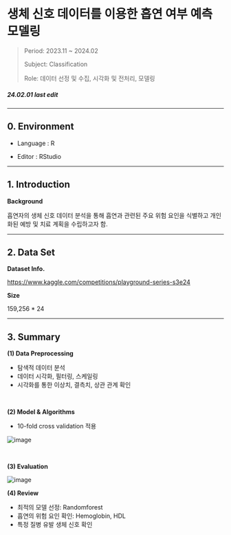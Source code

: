 # 생체 신호 데이터를 이용한 흡연 여부 예측 모델링


> Period: 2023.11 ~ 2024.02
> 
> Subject: Classification
> 
> Role: 데이터 선정 및 수집, 시각화 및 전처리, 모델링



##### 24.02.01 last edit
---

## 0. Environment

+ Language : R

+ Editor : RStudio
---
## 1. Introduction

**Background**

흡연자의 생체 신호 데이터 분석을 통해 흡연과 관련된 주요 위험 요인을 식별하고 개인화된 예방 및 치료 계획을 수립하고자 함.

---
## 2. Data Set

**Dataset Info.**

https://www.kaggle.com/competitions/playground-series-s3e24

**Size**

159,256 * 24

---
## 3. Summary

**(1) Data Preprocessing**

- 탐색적 데이터 분석
- 데이터 시각화, 필터링, 스케일링
- 시각화를 통한 이상치, 결측치, 상관 관계 확인

<br/>

**(2) Model & Algorithms**
- 10-fold cross validation 적용

![image](https://github.com/HappyJieun/Smoking/assets/166107244/f1d2adba-0810-4215-8e12-4034744549f3)

<br/>
 
**(3) Evaluation**

![image](https://github.com/HappyJieun/Smoking/assets/166107244/21df43a7-6722-4c42-8acb-3f9db962f11e)


**(4) Review**

- 최적의 모델 선정: Randomforest 
- 흡연의 위험 요인 확인: Hemoglobin, HDL
- 특정 질병 유발 생체 신호 확인
